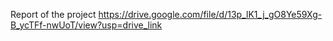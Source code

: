 Report of the project
https://drive.google.com/file/d/13p_lK1_j_gO8Ye59Xg-B_ycTFf-nwUoT/view?usp=drive_link
